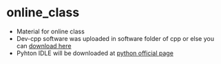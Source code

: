 # online_class
 * Material for online class
* Dev-cpp software was uploaded in software folder of cpp or else you can [download here](https://sourceforge.net/projects/orwelldevcpp/)
* Pyhton IDLE will be downloaded at [python official page](https://pyhton.org)